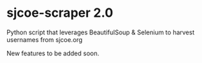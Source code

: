 # sjcoe-scraper 2.0
Python script that leverages BeautifulSoup &amp; Selenium to harvest usernames from sjcoe.org

New features to be added soon.

